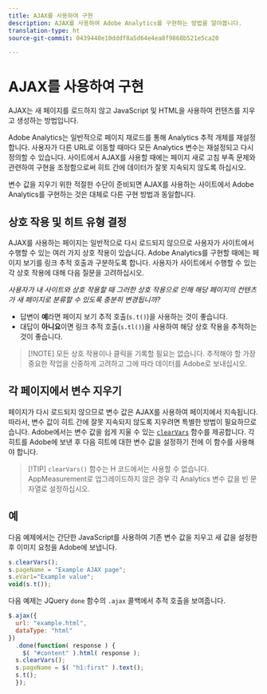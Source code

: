 ```yaml
---
title: AJAX를 사용하여 구현
description: AJAX를 사용하여 Adobe Analytics를 구현하는 방법을 알아봅니다.
translation-type: ht
source-git-commit: 0439440e10dddf8a5d64e4ea8f9868b521e5ca20

---
```



# AJAX를 사용하여 구현

AJAX는 새 페이지를 로드하지 않고 JavaScript 및 HTML을 사용하여 컨텐츠를 지우고 생성하는 방법입니다.

Adobe Analytics는 일반적으로 페이지 재로드를 통해 Analytics 추적 개체를 재설정합니다. 사용자가 다른 URL로 이동할 때마다 모든 Analytics 변수는 재설정되고 다시 정의할 수 있습니다. 사이트에서 AJAX를 사용할 때에는 페이지 새로 고침 부족 문제와 관련하여 구현을 조정함으로써 히트 간에 데이터가 잘못 지속되지 않도록 하십시오.

변수 값을 지우기 위한 적절한 수단이 준비되면 AJAX를 사용하는 사이트에서 Adobe Analytics를 구현하는 것은 대체로 다른 구현 방법과 동일합니다.

## 상호 작용 및 히트 유형 결정

AJAX를 사용하는 페이지는 일반적으로 다시 로드되지 않으므로 사용자가 사이트에서 수행할 수 있는 여러 가지 상호 작용이 있습니다. Adobe Analytics를 구현할 때에는 페이지 보기를 링크 추적 호출과 구분하도록 합니다. 사용자가 사이트에서 수행할 수 있는 각 상호 작용에 대해 다음 질문을 고려하십시오.

*사용자가 내 사이트와 상호 작용할 때 그러한 상호 작용으로 인해 해당 페이지의 컨텐츠가 새 페이지로 분류할 수 있도록 충분히 변경됩니까?*

* 답변이 **예**&#x200B;라면 페이지 보기 추적 호출(`s.t()`)을 사용하는 것이 좋습니다.
* 대답이 **아니요**&#x200B;이면 링크 추적 호출(`s.tl()`)을 사용하여 해당 상호 작용을 추적하는 것이 좋습니다.

> [!NOTE] 모든 상호 작용이나 클릭을 기록할 필요는 없습니다. 추적해야 할 가장 중요한 작업을 신중하게 고려하고 그에 따라 데이터를 Adobe로 보내십시오.

## 각 페이지에서 변수 지우기

페이지가 다시 로드되지 않으므로 변수 값은 AJAX를 사용하여 페이지에서 지속됩니다. 따라서, 변수 값이 히트 간에 잘못 지속되지 않도록 지우려면 특별한 방법이 필요하므로 습니다. Adobe에서는 변수 값을 쉽게 지울 수 있는 [`clearVars`](../vars/functions/clearvars.md) 함수를 제공합니다. 각 히트를 Adobe에 보낸 후 다음 히트에 대한 변수 값을 설정하기 전에 이 함수를 사용해야 합니다.

> [!TIP] `clearVars()` 함수는 H 코드에서는 사용할 수 없습니다. AppMeasurement로 업그레이드하지 않은 경우 각 Analytics 변수 값을 빈 문자열로 설정하십시오.

## 예

다음 예제에서는 간단한 JavaScript를 사용하여 기존 변수 값을 지우고 새 값을 설정한 후 이미지 요청을 Adobe에 보냅니다.

```js
s.clearVars();
s.pageName = "Example AJAX page";
s.eVar1="Example value";
void(s.t());
```

다음 예제는 JQuery `done` 함수의 `.ajax` 콜백에서 추적 호출을 보여줍니다.

```js
$.ajax({
  url: "example.html",
  dataType: "html"
})
  .done(function( response ) {
    $( "#content" ).html( response );
  s.clearVars();
  s.pageName = $( "h1:first" ).text();
  s.t();
  });
```
